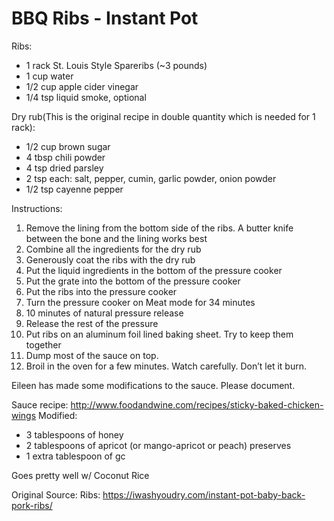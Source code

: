 # BBQ Ribs - Instant Pot
Ribs:
* 1 rack St. Louis Style Spareribs (~3 pounds)
* 1 cup water
* 1/2 cup apple cider vinegar
* 1/4 tsp liquid smoke, optional

Dry rub(This is the original recipe in double quantity which is needed for 1 rack):
* 1/2 cup brown sugar
* 4 tbsp chili powder
* 4 tsp dried parsley
* 2 tsp each: salt, pepper, cumin, garlic powder, onion powder
* 1/2 tsp cayenne pepper

Instructions:
1. Remove the lining from the bottom side of the ribs.  A butter knife between the bone and the lining works best
1. Combine all the ingredients for the dry rub
1. Generously coat the ribs with the dry rub
1. Put the liquid ingredients in the bottom of the pressure cooker
1. Put the grate into the bottom of the pressure cooker
1. Put the ribs into the pressure cooker
1. Turn the pressure cooker on Meat mode for 34 minutes
1. 10 minutes of natural pressure release
1. Release the rest of the pressure
1. Put ribs on an aluminum foil lined baking sheet.  Try to keep them together
1. Dump most of the sauce on top.
1. Broil in the oven for a few minutes.  Watch carefully.  Don’t let it burn.

Eileen has made some modifications to the sauce.  Please document.

Sauce recipe: http://www.foodandwine.com/recipes/sticky-baked-chicken-wings
Modified:
* 3 tablespoons of honey
* 2 tablespoons of apricot (or mango-apricot or peach) preserves 
* 1 extra tablespoon of gc 

Goes pretty well w/ Coconut Rice

Original Source:
Ribs: https://iwashyoudry.com/instant-pot-baby-back-pork-ribs/
